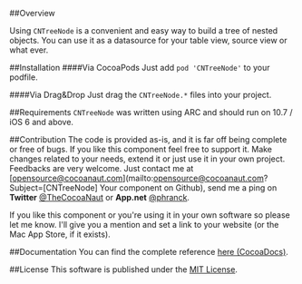 ##Overview

Using `CNTreeNode` is a convenient and easy way to build a tree of nested objects. You can use it as a datasource for your table view, source view or what ever.


##Installation
####Via CocoaPods
Just add `pod 'CNTreeNode'` to your podfile.


####Via Drag&Drop
Just drag the `CNTreeNode.*` files into your project.


##Requirements
`CNTreeNode` was written using ARC and should run on 10.7 / iOS 6 and above.


##Contribution
The code is provided as-is, and it is far off being complete or free of bugs. If you like this component feel free to support it. Make changes related to your needs, extend it or just use it in your own project. Feedbacks are very welcome. Just contact me at [opensource@cocoanaut.com](mailto:opensource@cocoanaut.com?Subject=[CNTreeNode] Your component on Github), send me a ping on **Twitter** [@TheCocoaNaut](http://twitter.com/TheCocoaNaut) or **App.net** [@phranck](https://alpha.app.net/phranck). 

If you like this component or you're using it in your own software so please let me know. I'll give you a mention and set a link to your website (or the Mac App Store, if it exists).


##Documentation
You can find the complete reference [here (CocoaDocs)](http://cocoadocs.org/docsets/CNTreeNode/).


##License
This software is published under the [MIT License](http://cocoanaut.mit-license.org).
